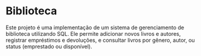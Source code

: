# Biblioteca
Este projeto é uma implementação de um sistema de gerenciamento de biblioteca utilizando SQL. Ele permite adicionar novos livros e autores, registrar empréstimos e devoluções, e consultar livros por gênero, autor, ou status (emprestado ou disponível).
